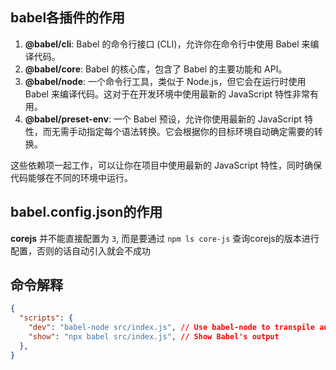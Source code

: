 ## babel各插件的作用


1. **@babel/cli**: Babel 的命令行接口 (CLI)，允许你在命令行中使用 Babel 来编译代码。
2. **@babel/core**: Babel 的核心库，包含了 Babel 的主要功能和 API。
3. **@babel/node**: 一个命令行工具，类似于 Node.js，但它会在运行时使用 Babel 来编译代码。这对于在开发环境中使用最新的 JavaScript 特性非常有用。
4. **@babel/preset-env**: 一个 Babel 预设，允许你使用最新的 JavaScript 特性，而无需手动指定每个语法转换。它会根据你的目标环境自动确定需要的转换。

这些依赖项一起工作，可以让你在项目中使用最新的 JavaScript 特性，同时确保代码能够在不同的环境中运行。


## babel.config.json的作用

**corejs** 并不能直接配置为 `3`, 而是要通过 `npm ls core-js` 查询corejs的版本进行配置，否则的话自动引入就会不成功

## 命令解释

```package.json
{
  "scripts": {
    "dev": "babel-node src/index.js", // Use babel-node to transpile and run the code
    "show": "npx babel src/index.js", // Show Babel's output
  },
}
```